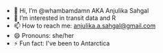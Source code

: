 - 👋 Hi, I’m @whambamdamn AKA Anjulika Sahgal
- 👀 I’m interested in transit data and R
- 📫 How to reach me: anjulika.a.sahgal@gmail.com
- 😄 Pronouns: she/her
- ⚡ Fun fact: I've been to Antarctica

<!---
whambamdamn/whambamdamn is a ✨ special ✨ repository because its `README.md` (this file) appears on your GitHub profile.
You can click the Preview link to take a look at your changes.
--->
